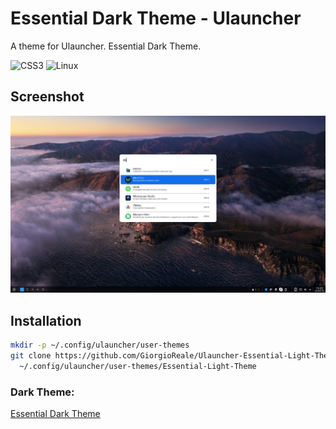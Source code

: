 # Essential Dark Theme - Ulauncher
A theme for Ulauncher. Essential Dark Theme.

![CSS3](https://img.shields.io/badge/css3-%231572B6.svg?style=for-the-badge&logo=css3&logoColor=white)
![Linux](https://img.shields.io/badge/Linux-FCC624?style=for-the-badge&logo=linux&logoColor=black)

## Screenshot
![](Screenshot_2022-04-24_19-02-22.png)

## Installation
```sh
mkdir -p ~/.config/ulauncher/user-themes
git clone https://github.com/GiorgioReale/Ulauncher-Essential-Light-Theme.git \
  ~/.config/ulauncher/user-themes/Essential-Light-Theme
```

### Dark Theme:
[Essential Dark Theme](https://github.com/GiorgioReale/Ulauncher-Essential-Dark-Theme)
